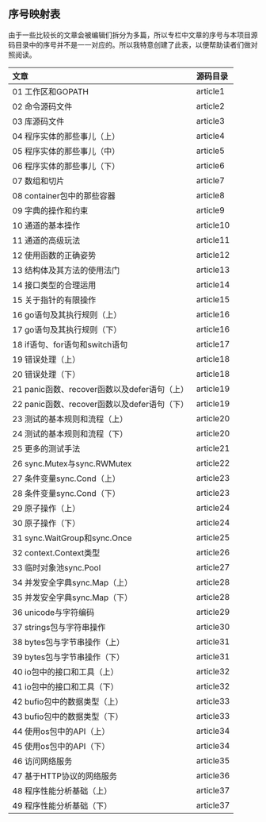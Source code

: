 ## 序号映射表

由于一些比较长的文章会被编辑们拆分为多篇，所以专栏中文章的序号与本项目源码目录中的序号并不是一一对应的。所以我特意创建了此表，以便帮助读者们做对照阅读。


| 文章 | 源码目录  |
| :------ | :------ |
| 01 工作区和GOPATH | article1  |
| 02 命令源码文件 | article2  |
| 03 库源码文件 | article3  |
| 04 程序实体的那些事儿（上） | article4  |
| 05 程序实体的那些事儿（中） | article5  |
| 06 程序实体的那些事儿（下） | article6  |
| 07 数组和切片 | article7  |
| 08 container包中的那些容器 | article8  |
| 09 字典的操作和约束 | article9  |
| 10 通道的基本操作 | article10 |
| 11 通道的高级玩法 | article11 |
| 12 使用函数的正确姿势 | article12 |
| 13 结构体及其方法的使用法门 | article13 |
| 14 接口类型的合理运用 | article14 |
| 15 关于指针的有限操作 | article15 |
| 16 go语句及其执行规则（上） | article16 |
| 17 go语句及其执行规则（下） | article16 |
| 18 if语句、for语句和switch语句 | article17 |
| 19 错误处理（上） | article18 |
| 20 错误处理（下） | article18 |
| 21 panic函数、recover函数以及defer语句（上） | article19 |
| 22 panic函数、recover函数以及defer语句（下） | article19 |
| 23 测试的基本规则和流程（上） | article20 |
| 24 测试的基本规则和流程（下） | article20 |
| 25 更多的测试手法 | article21 |
| 26 sync.Mutex与sync.RWMutex | article22 |
| 27 条件变量sync.Cond（上） | article23 |
| 28 条件变量sync.Cond（下） | article23 |
| 29 原子操作（上） | article24 |
| 30 原子操作（下） | article24 |
| 31 sync.WaitGroup和sync.Once | article25 |
| 32 context.Context类型 | article26 |
| 33 临时对象池sync.Pool | article27 |
| 34 并发安全字典sync.Map（上） | article28 |
| 35 并发安全字典sync.Map（下） | article28 |
| 36 unicode与字符编码 | article29 |
| 37 strings包与字符串操作 | article30 |
| 38 bytes包与字节串操作（上） | article31 |
| 39 bytes包与字节串操作（下） | article31 |
| 40 io包中的接口和工具（上） | article32 |
| 41 io包中的接口和工具（下） | article32 |
| 42 bufio包中的数据类型（上） | article33 |
| 43 bufio包中的数据类型（下） | article33 |
| 44 使用os包中的API（上） | article34 |
| 45 使用os包中的API（下） | article34 |
| 46 访问网络服务 | article35 |
| 47 基于HTTP协议的网络服务 | article36 |
| 48 程序性能分析基础（上） | article37 |
| 49 程序性能分析基础（下） | article37 |
